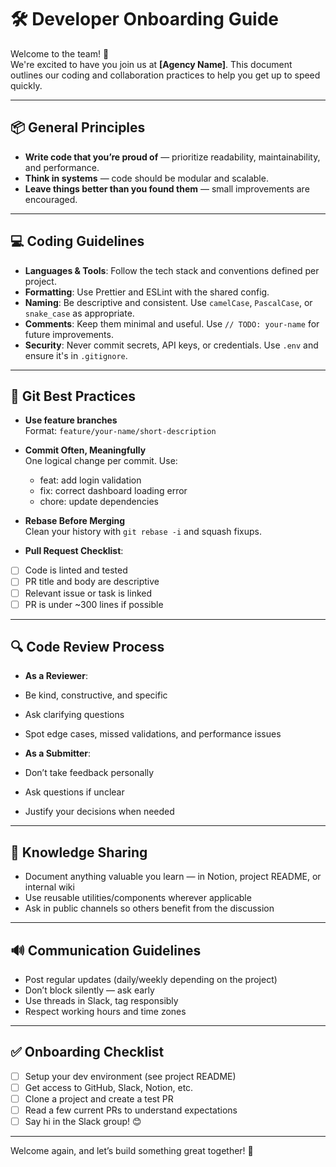 # 🛠 Developer Onboarding Guide

Welcome to the team! 🎉  
We're excited to have you join us at **[Agency Name]**. This document outlines our coding and collaboration practices to help you get up to speed quickly.

---

## 📦 General Principles

- **Write code that you’re proud of** — prioritize readability, maintainability, and performance.
- **Think in systems** — code should be modular and scalable.
- **Leave things better than you found them** — small improvements are encouraged.

---

## 💻 Coding Guidelines

- **Languages & Tools**: Follow the tech stack and conventions defined per project.
- **Formatting**: Use Prettier and ESLint with the shared config.
- **Naming**: Be descriptive and consistent. Use `camelCase`, `PascalCase`, or `snake_case` as appropriate.
- **Comments**: Keep them minimal and useful. Use `// TODO: your-name` for future improvements.
- **Security**: Never commit secrets, API keys, or credentials. Use `.env` and ensure it's in `.gitignore`.

---

## 🧬 Git Best Practices

- **Use feature branches**  
  Format: `feature/your-name/short-description`

- **Commit Often, Meaningfully**  
  One logical change per commit. Use:
    - feat: add login validation
    - fix: correct dashboard loading error
    - chore: update dependencies


- **Rebase Before Merging**  
Clean your history with `git rebase -i` and squash fixups.

- **Pull Request Checklist**:
- [ ] Code is linted and tested
- [ ] PR title and body are descriptive
- [ ] Relevant issue or task is linked
- [ ] PR is under ~300 lines if possible

---

## 🔍 Code Review Process

- **As a Reviewer**:
- Be kind, constructive, and specific
- Ask clarifying questions
- Spot edge cases, missed validations, and performance issues

- **As a Submitter**:
- Don’t take feedback personally
- Ask questions if unclear
- Justify your decisions when needed

---

## 🧠 Knowledge Sharing

- Document anything valuable you learn — in Notion, project README, or internal wiki
- Use reusable utilities/components wherever applicable
- Ask in public channels so others benefit from the discussion

---

## 🔊 Communication Guidelines

- Post regular updates (daily/weekly depending on the project)
- Don’t block silently — ask early
- Use threads in Slack, tag responsibly
- Respect working hours and time zones

---

## ✅ Onboarding Checklist

- [ ] Setup your dev environment (see project README)
- [ ] Get access to GitHub, Slack, Notion, etc.
- [ ] Clone a project and create a test PR
- [ ] Read a few current PRs to understand expectations
- [ ] Say hi in the Slack group! 😊

---

Welcome again, and let’s build something great together! 🚀
